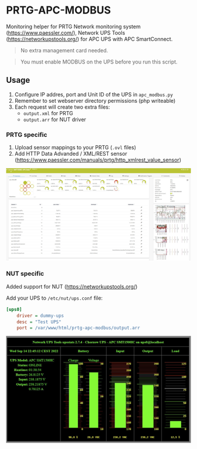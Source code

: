 # PRTG-APC-MODBUS

Monitoring helper for PRTG Network monitoring system (https://www.paessler.com/), Network UPS Tools (https://networkupstools.org/) for APC UPS with APC SmartConnect. 

> No extra management card needed.

> You must enable MODBUS on the UPS before you run this script. 

## Usage
1. Configure IP addres, port and Unit ID of the UPS in `apc_modbus.py`
2. Remember to set webserver directory permissions (php writeable)
3. Each request will create two extra files:
    - `output.xml` for PRTG
    - `output.arr` for NUT driver

### PRTG specific
1. Upload sensor mappings to your PRTG (`.ovl` files)
2. Add HTTP Data Advanded / XML/REST sensor (https://www.paessler.com/manuals/prtg/http_xmlrest_value_sensor)

![PRTG](img/prtg.jpg)

### NUT specific
Added support for NUT (https://networkupstools.org/)

Add your UPS to `/etc/nut/ups.conf` file:
```ini
[ups0]
    driver = dummy-ups
    desc = "Test UPS"
    port = /var/www/html/prtg-apc-modbus/output.arr
```

![NUT](img/nut.jpg)
